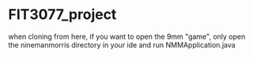 # FIT3077_project
when cloning from here, if you want to open the 9mm "game", only open the ninemanmorris directory in your ide and run NMMApplication.java
